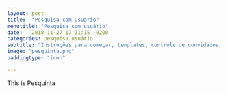 ```yaml
---
layout: post
title:  "Pesquisa com usuário"
menutitle: "Pesquisa com usuário"
date:   2018-11-27 17:31:15 -0200
categories: pesquisa usuário
subtitle: "Instruções para começar, templates, controle de convidados, recompensas e nosso Site Pesquinta."
image: "pesquinta.png"
paddingtype: "icon"

---
```


This is Pesquinta